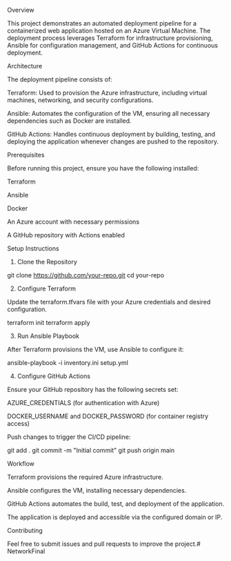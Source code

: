 Overview

This project demonstrates an automated deployment pipeline for a containerized web application hosted on an Azure Virtual Machine. The deployment process leverages Terraform for infrastructure provisioning, Ansible for configuration management, and GitHub Actions for continuous deployment.

Architecture

The deployment pipeline consists of:

Terraform: Used to provision the Azure infrastructure, including virtual machines, networking, and security configurations.

Ansible: Automates the configuration of the VM, ensuring all necessary dependencies such as Docker are installed.

GitHub Actions: Handles continuous deployment by building, testing, and deploying the application whenever changes are pushed to the repository.

Prerequisites

Before running this project, ensure you have the following installed:

Terraform

Ansible

Docker

An Azure account with necessary permissions

A GitHub repository with Actions enabled

Setup Instructions

1. Clone the Repository

 git clone https://github.com/your-repo.git
 cd your-repo

2. Configure Terraform

Update the terraform.tfvars file with your Azure credentials and desired configuration.

 terraform init
 terraform apply

3. Run Ansible Playbook

After Terraform provisions the VM, use Ansible to configure it:

 ansible-playbook -i inventory.ini setup.yml

4. Configure GitHub Actions

Ensure your GitHub repository has the following secrets set:

AZURE_CREDENTIALS (for authentication with Azure)

DOCKER_USERNAME and DOCKER_PASSWORD (for container registry access)

Push changes to trigger the CI/CD pipeline:

git add .
git commit -m "Initial commit"
git push origin main

Workflow

Terraform provisions the required Azure infrastructure.

Ansible configures the VM, installing necessary dependencies.

GitHub Actions automates the build, test, and deployment of the application.

The application is deployed and accessible via the configured domain or IP.

Contributing

Feel free to submit issues and pull requests to improve the project.# NetworkFinal
